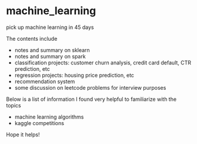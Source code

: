 # machine_learning
pick up machine learning in 45 days

The contents include
- notes and summary on sklearn
- notes and summary on spark
- classification projects: customer churn analysis, credit card default, CTR prediction, etc
- regression projects: housing price prediction, etc
- recommendation system 
- some discussion on leetcode problems for interview purposes

Below is a list of information I found very helpful to familiarize with the topics
- machine learning algorithms
- kaggle competitions

Hope it helps!

